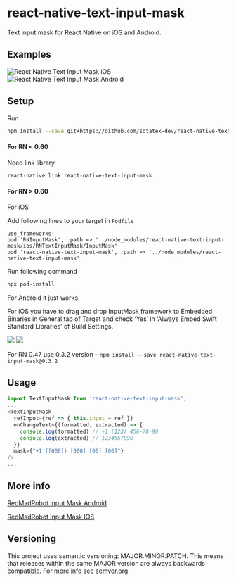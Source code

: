 # react-native-text-input-mask
Text input mask for React Native on iOS and Android.

## Examples

![React Native Text Input Mask iOS](https://s3.amazonaws.com/react-native-text-input-mask/react-native-text-input-mask-ios.gif)
![React Native Text Input Mask Android](https://s3.amazonaws.com/react-native-text-input-mask/react-native-text-input-mask-android-updated.gif)

## Setup
Run 
```bash
npm install --save git+https://github.com/sotatek-dev/react-native-text-input-mask.git#v2.0.0
```

#### For RN < 0.60 

Need link library 

```bash
react-native link react-native-text-input-mask
```
#### For RN > 0.60 

For iOS 
 
Add following lines to your target in `Podfile`
  ```
 use_frameworks!
 pod 'RNInputMask', :path => '../node_modules/react-native-text-input-mask/ios/RNTextInputMask/InputMask'
 pod 'react-native-text-input-mask', :path => '../node_modules/react-native-text-input-mask'
 ```

Run following command
 
 ```bash
 npx pod-install
 ```
 
For Android it just works.

For iOS you have to drag and drop InputMask framework to Embedded Binaries in General tab of Target and check ‘Yes’ in ‘Always Embed Swift Standard Libraries’ of Build Settings.

![](https://cdn-images-1.medium.com/max/2000/1*J0TPrRhkAKspVvv-JaZHjA.png)
![](https://cdn-images-1.medium.com/max/1600/1*j7VdY3g9_Vz6YTki3T17CQ.png)

For RN 0.47 use 0.3.2 version – `npm install --save react-native-text-input-mask@0.3.2`

## Usage

```javascript
import TextInputMask from 'react-native-text-input-mask';
...
<TextInputMask
  refInput={ref => { this.input = ref }}
  onChangeText={(formatted, extracted) => {
    console.log(formatted) // +1 (123) 456-78-90
    console.log(extracted) // 1234567890
  }}
  mask={"+1 ([000]) [000] [00] [00]"}
/>
...
```

## More info

[RedMadRobot Input Mask Android](https://github.com/RedMadRobot/input-mask-android)

[RedMadRobot Input Mask IOS](https://github.com/RedMadRobot/input-mask-ios)

## Versioning

This project uses semantic versioning: MAJOR.MINOR.PATCH.
This means that releases within the same MAJOR version are always backwards compatible. For more info see [semver.org](http://semver.org/).
